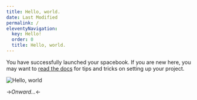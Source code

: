 ```yaml
---
title: Hello, world.
date: Last Modified
permalink: /
eleventyNavigation:
  key: Hello!
  order: 0
  title: Hello, world.
---
```

You have successfully launched your spacebook. If you are new here, you may want to [read the docs](https://spacebook.app/) for tips and tricks on setting up your project.

![Hello, world](/content/images/hello.jpg)

->*Onward...*<-



